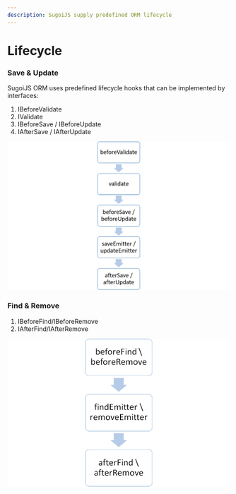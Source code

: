 ```yaml
---
description: SugoiJS supply predefined ORM lifecycle
---
```


# Lifecycle

### Save & Update

SugoiJS ORM uses predefined lifecycle hooks that can be implemented by interfaces:

1. IBeforeValidate
2. IValidate
3. IBeforeSave / IBeforeUpdate
4. IAfterSave / IAfterUpdate

![SugoiJS save and update lifecycle hooks](../.gitbook/assets/lifecycle.png)

### Find & Remove

1. IBeforeFind/IBeforeRemove
2. IAfterFind/IAfterRemove

![SugoiJS find and remove lifecycle hooks](../.gitbook/assets/image.png)

